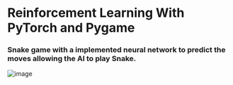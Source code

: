 <h1>Reinforcement Learning With PyTorch and Pygame</h1>

<h3>Snake game with a implemented neural network to predict the moves allowing the AI to play Snake.</h3>

![image](https://github.com/user-attachments/assets/0102ac54-74d9-4a78-9901-20c04d5ee6f9)


